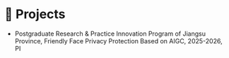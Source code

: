 # 📂 Projects

- Postgraduate Research & Practice Innovation Program of Jiangsu Province, Friendly Face Privacy Protection Based on AIGC, 2025-2026, PI

<!--- Postgraduate Research & Practice Innovation Program of NUAA with Excellent Finishes, Face Privacy Protection with Preserved Identification Utility, 2022-2023, PI
- Undergraduate Training Programs for Innovation and Entrepreneurship of Anhui Province with Excellent Finishes, Personalized Learning Resource Recommendation Based on User Modeling, 2019-2021, PI  -->
